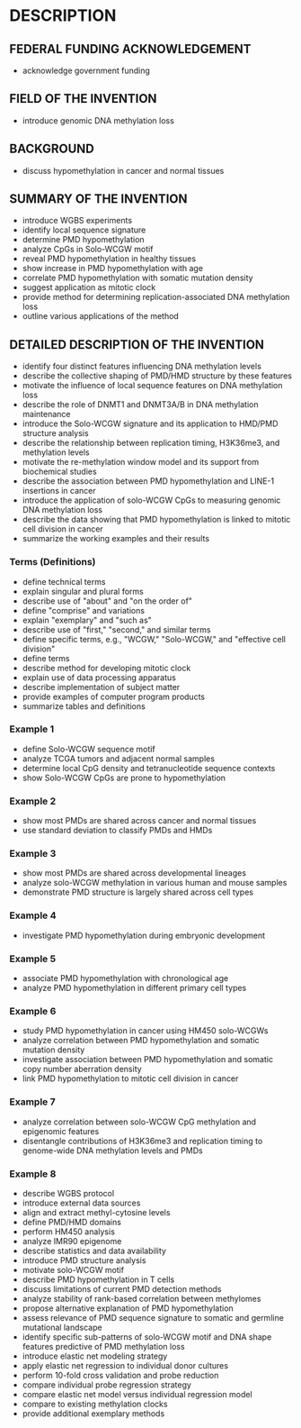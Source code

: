 # DESCRIPTION

## FEDERAL FUNDING ACKNOWLEDGEMENT

- acknowledge government funding

## FIELD OF THE INVENTION

- introduce genomic DNA methylation loss

## BACKGROUND

- discuss hypomethylation in cancer and normal tissues

## SUMMARY OF THE INVENTION

- introduce WGBS experiments
- identify local sequence signature
- determine PMD hypomethylation
- analyze CpGs in Solo-WCGW motif
- reveal PMD hypomethylation in healthy tissues
- show increase in PMD hypomethylation with age
- correlate PMD hypomethylation with somatic mutation density
- suggest application as mitotic clock
- provide method for determining replication-associated DNA methylation loss
- outline various applications of the method

## DETAILED DESCRIPTION OF THE INVENTION

- identify four distinct features influencing DNA methylation levels
- describe the collective shaping of PMD/HMD structure by these features
- motivate the influence of local sequence features on DNA methylation loss
- describe the role of DNMT1 and DNMT3A/B in DNA methylation maintenance
- introduce the Solo-WCGW signature and its application to HMD/PMD structure analysis
- describe the relationship between replication timing, H3K36me3, and methylation levels
- motivate the re-methylation window model and its support from biochemical studies
- describe the association between PMD hypomethylation and LINE-1 insertions in cancer
- introduce the application of solo-WCGW CpGs to measuring genomic DNA methylation loss
- describe the data showing that PMD hypomethylation is linked to mitotic cell division in cancer
- summarize the working examples and their results

### Terms (Definitions)

- define technical terms
- explain singular and plural forms
- describe use of "about" and "on the order of"
- define "comprise" and variations
- explain "exemplary" and "such as"
- describe use of "first," "second," and similar terms
- define specific terms, e.g., "WCGW," "Solo-WCGW," and "effective cell division"
- define terms
- describe method for developing mitotic clock
- explain use of data processing apparatus
- describe implementation of subject matter
- provide examples of computer program products
- summarize tables and definitions

### Example 1

- define Solo-WCGW sequence motif
- analyze TCGA tumors and adjacent normal samples
- determine local CpG density and tetranucleotide sequence contexts
- show Solo-WCGW CpGs are prone to hypomethylation

### Example 2

- show most PMDs are shared across cancer and normal tissues
- use standard deviation to classify PMDs and HMDs

### Example 3

- show most PMDs are shared across developmental lineages
- analyze solo-WCGW methylation in various human and mouse samples
- demonstrate PMD structure is largely shared across cell types

### Example 4

- investigate PMD hypomethylation during embryonic development

### Example 5

- associate PMD hypomethylation with chronological age
- analyze PMD hypomethylation in different primary cell types

### Example 6

- study PMD hypomethylation in cancer using HM450 solo-WCGWs
- analyze correlation between PMD hypomethylation and somatic mutation density
- investigate association between PMD hypomethylation and somatic copy number aberration density
- link PMD hypomethylation to mitotic cell division in cancer

### Example 7

- analyze correlation between solo-WCGW CpG methylation and epigenomic features
- disentangle contributions of H3K36me3 and replication timing to genome-wide DNA methylation levels and PMDs

### Example 8

- describe WGBS protocol
- introduce external data sources
- align and extract methyl-cytosine levels
- define PMD/HMD domains
- perform HM450 analysis
- analyze IMR90 epigenome
- describe statistics and data availability
- introduce PMD structure analysis
- motivate solo-WCGW motif
- describe PMD hypomethylation in T cells
- discuss limitations of current PMD detection methods
- analyze stability of rank-based correlation between methylomes
- propose alternative explanation of PMD hypomethylation
- assess relevance of PMD sequence signature to somatic and germline mutational landscape
- identify specific sub-patterns of solo-WCGW motif and DNA shape features predictive of PMD methylation loss
- introduce elastic net modeling strategy
- apply elastic net regression to individual donor cultures
- perform 10-fold cross validation and probe reduction
- compare individual probe regression strategy
- compare elastic net model versus individual regression model
- compare to existing methylation clocks
- provide additional exemplary methods

